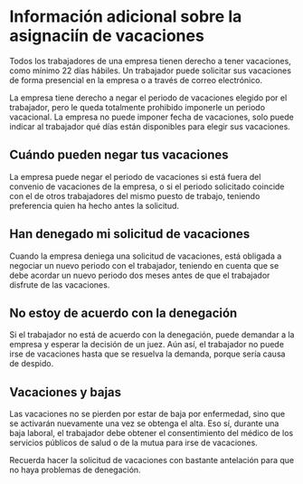 # Información adicional sobre la asignaciín de vacaciones

Todos los trabajadores de una empresa tienen derecho a tener vacaciones, como
mínimo 22 días hábiles. Un trabajador puede solicitar sus vacaciones de forma
presencial en la empresa o a través de correo electrónico.

La empresa tiene derecho a negar el periodo de vacaciones elegido por el
trabajador, pero le queda totalmente prohibido imponerle un periodo
vacacional. La empresa no puede imponer fecha de vacaciones, solo puede indicar
al trabajador qué días están disponibles para elegir sus vacaciones.

## Cuándo pueden negar tus vacaciones

La empresa puede negar el periodo de vacaciones si está fuera del convenio de
vacaciones de la empresa, o si el periodo solicitado coincide con el de otros
trabajadores del mismo puesto de trabajo, teniendo preferencia quien ha hecho
antes la solicitud.

## Han denegado mi solicitud de vacaciones

Cuando la empresa deniega una solicitud de vacaciones, está obligada a negociar
un nuevo periodo con el trabajador, teniendo en cuenta que se debe acordar un
nuevo periodo dos meses antes de que el trabajador disfrute de las vacaciones.

## No estoy de acuerdo con la denegación

Si el trabajador no está de acuerdo con la denegación, puede demandar a la
empresa y esperar la decisión de un juez. Aún así, el trabajador no puede irse
de vacaciones hasta que se resuelva la demanda, porque sería causa de despido.

## Vacaciones y bajas

Las vacaciones no se pierden por estar de baja por enfermedad, sino que se
activarán nuevamente una vez se obtenga el alta. Eso sí, durante una baja
laboral, el trabajador debe obtener el consentimiento del médico de los
servicios públicos de salud o de la mutua para irse de vacaciones.

Recuerda hacer la solicitud de vacaciones con bastante antelación para que no
haya problemas de denegación.
